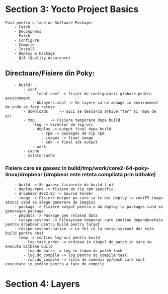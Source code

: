 # Section 3: Yocto Project Basics
	Pasi pentru a face un Software Package:
		- Fetch
		- Decompress
		- Patch
		- Configure
		- Compile
		- Install
		- Deploy & Package
		- Q/A (Quality Assurance)
	
## Directoare/Fisiere din Poky:
		- build:
			- conf
				- local.conf -> fisier de configuratii globare pentru environment
				- bblayers.conf -> Ce layere sa se adauge in environment de unde se face reteta
			- downloads 	-> aici se descarca arhive "tar" si repo de git
			- tmp 		-> Fisiere temporare dupa build
				-log -> director de log-uri 
				- deploy -> output final dupa build
					- rpm -> packages de tip rpm
					- images -> final image
					- sdk -> final sdk output
				- work	
			- cache
			- sstate-cache
### Fisiere care se gasesc in build/tmp/work/core2-64-poky-linux/dropbear (dropbear este reteta compilata prin bitbake)
		- build -> Se gasesc fisierele de build (.o)
		- deploy-rpms -> fisiere de tip rpm specific
		- dropbear-2022.83 -> Source Folder
		- image -> Fisiere output pe care sa le dai deploy la rootFS image atunci cand se alege generare de imagini
		- package -> Fisiere output pentru a da deploy la packages cand se genereaza package
		- pkgdata -> Package gen related data
		- recipe-sysroot -> Filesystem temporar care contine dependenetele pentru dropbear pentru build pentru target
		- recipe-sysroot-native -> La fel ca la recip-sysroot dar este build pentru host
		- temp -> contine log-uri pentru build
			- log.task_order -> ordinea in timpul do_patch in care se executa bitbake build
			- log.do_patch -> Log in timpu do_patch task
			- log.do_compile -> log pentru do_compile task
			- run.do_compile -> lista de comenzi py/bash care sunt executate in ordine pentru a face do_compile



# Section 4: Layers
